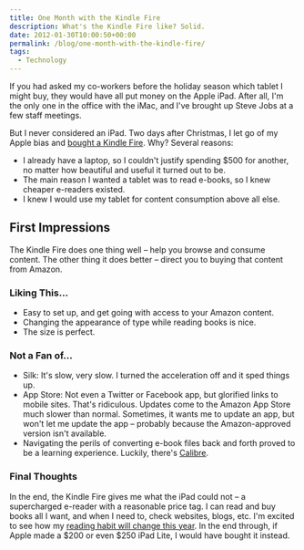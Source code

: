 ```yaml
---
title: One Month with the Kindle Fire
description: What's the Kindle Fire like? Solid.
date: 2012-01-30T10:00:50+00:00
permalink: /blog/one-month-with-the-kindle-fire/
tags:
  - Technology
---
```


If you had asked my co-workers before the holiday season which tablet I might buy, they would have all put money on the Apple iPad. After all, I'm the only one in the office with the iMac, and I've brought up Steve Jobs at a few staff meetings.

But I never considered an iPad. Two days after Christmas, I let go of my Apple bias and [bought a Kindle Fire](http://www.amazon.com/Kindle-Fire-Amazon-Tablet/dp/B0051VVOB2). Why? Several reasons:

  * I already have a laptop, so I couldn't justify spending $500 for another, no matter how beautiful and useful it turned out to be.
  * The main reason I wanted a tablet was to read e-books, so I knew cheaper e-readers existed.
  * I knew I would use my tablet for content consumption above all else.

## First Impressions

The Kindle Fire does one thing well – help you browse and consume content. The other thing it does better – direct you to buying that content from Amazon.

### Liking This...

  * Easy to set up, and get going with access to your Amazon content.
  * Changing the appearance of type while reading books is nice.
  * The size is perfect.

### Not a Fan of...

  * Silk: It's slow, very slow. I turned the acceleration off and it sped things up.
  * App Store: Not even a Twitter or Facebook app, but glorified links to mobile sites. That's ridiculous. Updates come to the Amazon App Store much slower than normal. Sometimes, it wants me to update an app, but won't let me update the app – probably because the Amazon-approved version isn't available.
  * Navigating the perils of converting e-book files back and forth proved to be a learning experience. Luckily, there's [Calibre](http://calibre-ebook.com/).

### Final Thoughts

In the end, the Kindle Fire gives me what the iPad could not – a supercharged e-reader with a reasonable price tag. I can read and buy books all I want, and when I need to, check websites, blogs, etc. I'm excited to see how my [reading habit will change this year](http://davidakennedy.com/reading/). In the end through, if Apple made a $200 or even $250 iPad Lite, I would have bought it instead.